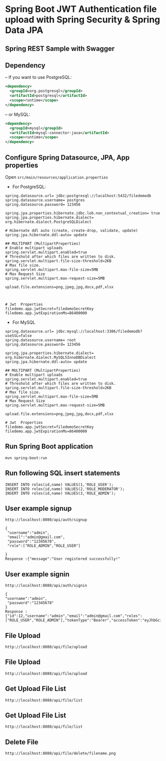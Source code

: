 # Spring Boot JWT Authentication file upload  with Spring Security & Spring Data JPA
## Spring REST Sample with Swagger


## Dependency
– If you want to use PostgreSQL:
```xml
<dependency>
  <groupId>org.postgresql</groupId>
  <artifactId>postgresql</artifactId>
  <scope>runtime</scope>
</dependency>
```
– or MySQL:
```xml
<dependency>
  <groupId>mysql</groupId>
  <artifactId>mysql-connector-java</artifactId>
  <scope>runtime</scope>
</dependency>
```
## Configure Spring Datasource, JPA, App properties
Open `src/main/resources/application.properties`
- For PostgreSQL:
```
spring.datasource.url= jdbc:postgresql://localhost:5432/filedemodb
spring.datasource.username= postgres
spring.datasource.password= 123456

spring.jpa.properties.hibernate.jdbc.lob.non_contextual_creation= true
spring.jpa.properties.hibernate.dialect= org.hibernate.dialect.PostgreSQLDialect

# Hibernate ddl auto (create, create-drop, validate, update)
spring.jpa.hibernate.ddl-auto= update

## MULTIPART (MultipartProperties)
# Enable multipart uploads
spring.servlet.multipart.enabled=true
# Threshold after which files are written to disk.
spring.servlet.multipart.file-size-threshold=2KB
# Max file size.
spring.servlet.multipart.max-file-size=5MB
# Max Request Size
spring.servlet.multipart.max-request-size=5MB

upload.file.extensions=png,jpeg,jpg,docx,pdf,xlsx



# Jwt  Properties
filedemo.app.jwtSecret=filedemoSecretKey
filedemo.app.jwtExpirationMs=86400000
```
- For MySQL
```
spring.datasource.url= jdbc:mysql://localhost:3306/filedemodb?useSSL=false
spring.datasource.username= root
spring.datasource.password= 123456

spring.jpa.properties.hibernate.dialect= org.hibernate.dialect.MySQL5InnoDBDialect
spring.jpa.hibernate.ddl-auto= update

## MULTIPART (MultipartProperties)
# Enable multipart uploads
spring.servlet.multipart.enabled=true
# Threshold after which files are written to disk.
spring.servlet.multipart.file-size-threshold=2KB
# Max file size.
spring.servlet.multipart.max-file-size=5MB
# Max Request Size
spring.servlet.multipart.max-request-size=5MB

upload.file.extensions=png,jpeg,jpg,docx,pdf,xlsx

# Jwt  Properties
filedemo.app.jwtSecret=filedemoSecretKey
filedemo.app.jwtExpirationMs=86400000
```
## Run Spring Boot application
```
mvn spring-boot:run
```

## Run following SQL insert statements
```
INSERT INTO roles(id,name) VALUES(1,'ROLE_USER');
INSERT INTO roles(id,name) VALUES(2,'ROLE_MODERATOR');
INSERT INTO roles(id,name) VALUES(3,'ROLE_ADMIN');
```

## User example signup
```
http://localhost:8080/api/auth/signup
   
{ 
 "username":"admin",
 "email":"admin@gmail.com",
 "password":"12345678",
 "role":["ROLE_ADMIN","ROLE_USER"]
 
}
Response :{"message":"User registered successfully!"
```


## User example signin
```
http://localhost:8080/api/auth/signin
   
{
"username":"admin",
 "password":"12345678"
}
Response :{"id":12,"username":"admin","email":"admin@gmail.com","roles":["ROLE_USER","ROLE_ADMIN"],"tokenType":"Bearer","accessToken":"eyJhbGciOiJIUzUxMiJ9.eyJzdWIiOiJhZG1pbiIsImlhdCI6MTYxMDMwNjU3OCwiZXhwIjoxNjEwMzkyOTc4fQ.w_9OpC2kwdBUvGOK7A6xEzpmxqNZHwtvM0uKABYb3EOspYdHOH35x8IbH0KFomzZQlZmyUczoiZoZNB8d2rhmQ"}
```


## File Upload  
```
http://localhost:8080/api/file/upload
```


## File Upload 
```
http://localhost:8080/api/file/upload
```


## Get Upload File List
```
http://localhost:8080/api/file/list
```
## Get Upload File List
```
http://localhost:8080/api/file/list

```


## Delete File 
```
http://localhost:8080/api/file/delete/filename.png
```
